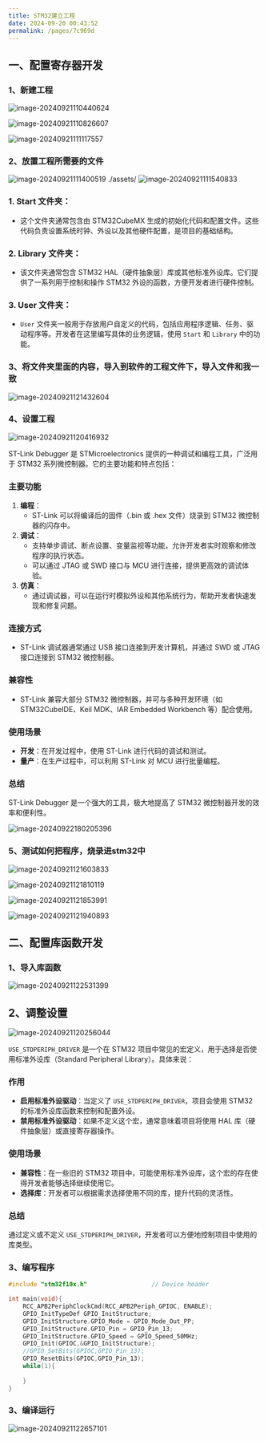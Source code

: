 ```yaml
---
title: STM32建立工程
date: 2024-09-20 00:43:52
permalink: /pages/7c969d
---
```




## 一、配置寄存器开发

### 1、新建工程

![image-20240921110440624](./assets/image-20240921110440624.png)

![image-20240921110826607](./assets/image-20240921110826607.png)

![image-20240921111117557](./assets/image-20240921111117557.png)

### 2、放置工程所需要的文件

![image-20240921111400519](./assets/image-20240921111400519.png)
./assets/
![image-20240921111540833](./assets/image-20240921111540833.png)

### 1. **Start 文件夹**：

- 这个文件夹通常包含由 STM32CubeMX 生成的初始化代码和配置文件。这些代码负责设置系统时钟、外设以及其他硬件配置，是项目的基础结构。

### 2. **Library 文件夹**：

- 该文件夹通常包含 STM32 HAL（硬件抽象层）库或其他标准外设库。它们提供了一系列用于控制和操作 STM32 外设的函数，方便开发者进行硬件控制。

### 3. **User 文件夹**：

- `User` 文件夹一般用于存放用户自定义的代码，包括应用程序逻辑、任务、驱动程序等。开发者在这里编写具体的业务逻辑，使用 `Start` 和 `Library` 中的功能。

### 3、将文件夹里面的内容，导入到软件的工程文件下，导入文件和我一致

![image-20240921121432604](./assets/image-20240921121432604.png)



### 4、设置工程

![image-20240921120416932](./assets/image-20240921120416932.png)

ST-Link Debugger 是 STMicroelectronics 提供的一种调试和编程工具，广泛用于 STM32 系列微控制器。它的主要功能和特点包括：

### 主要功能

1. **编程**：
   - ST-Link 可以将编译后的固件（.bin 或 .hex 文件）烧录到 STM32 微控制器的闪存中。
2. **调试**：
   - 支持单步调试、断点设置、变量监视等功能，允许开发者实时观察和修改程序的执行状态。
   - 可以通过 JTAG 或 SWD 接口与 MCU 进行连接，提供更高效的调试体验。
3. **仿真**：
   - 通过调试器，可以在运行时模拟外设和其他系统行为，帮助开发者快速发现和修复问题。

### 连接方式

- ST-Link 调试器通常通过 USB 接口连接到开发计算机，并通过 SWD 或 JTAG 接口连接到 STM32 微控制器。

### 兼容性

- ST-Link 兼容大部分 STM32 微控制器，并可与多种开发环境（如 STM32CubeIDE、Keil MDK、IAR Embedded Workbench 等）配合使用。

### 使用场景

- **开发**：在开发过程中，使用 ST-Link 进行代码的调试和测试。
- **量产**：在生产过程中，可以利用 ST-Link 对 MCU 进行批量编程。

### 总结

ST-Link Debugger 是一个强大的工具，极大地提高了 STM32 微控制器开发的效率和便利性。

![image-20240922180205396](./assets/image-20240922180205396.png)

### 5、测试如何把程序，烧录进stm32中

![image-20240921121603833](./assets/image-20240921121603833.png)

![image-20240921121810119](./assets/image-20240921121810119.png)

![image-20240921121853991](./assets/image-20240921121853991.png)

![image-20240921121940893](./assets/image-20240921121940893.png)

## 二、配置库函数开发

### 1、导入库函数

![image-20240921122531399](./assets/image-20240921122531399.png)

## 2、调整设置

![image-20240921120256044](./assets/image-20240921120256044.png)

`USE_STDPERIPH_DRIVER` 是一个在 STM32 项目中常见的宏定义，用于选择是否使用标准外设库（Standard Peripheral Library）。具体来说：

### 作用

- **启用标准外设驱动**：当定义了 `USE_STDPERIPH_DRIVER`，项目会使用 STM32 的标准外设库函数来控制和配置外设。
- **禁用标准外设驱动**：如果不定义这个宏，通常意味着项目将使用 HAL 库（硬件抽象层）或直接寄存器操作。

### 使用场景

- **兼容性**：在一些旧的 STM32 项目中，可能使用标准外设库，这个宏的存在使得开发者能够选择继续使用它。
- **选择库**：开发者可以根据需求选择使用不同的库，提升代码的灵活性。

### 总结

通过定义或不定义 `USE_STDPERIPH_DRIVER`，开发者可以方便地控制项目中使用的库类型。

### 3、编写程序

```C
#include "stm32f10x.h"                  // Device header

int main(void){
	RCC_APB2PeriphClockCmd(RCC_APB2Periph_GPIOC, ENABLE);
	GPIO_InitTypeDef GPIO_InitStructure;
	GPIO_InitStructure.GPIO_Mode = GPIO_Mode_Out_PP;
	GPIO_InitStructure.GPIO_Pin = GPIO_Pin_13;
	GPIO_InitStructure.GPIO_Speed = GPIO_Speed_50MHz;
	GPIO_Init(GPIOC,&GPIO_InitStructure);
	//GPIO_SetBits(GPIOC,GPIO_Pin_13);
	GPIO_ResetBits(GPIOC,GPIO_Pin_13);
	while(1){
		
	}
}
```

### 3、编译运行

![image-20240921122657101](./assets/image-20240921122657101.png)
